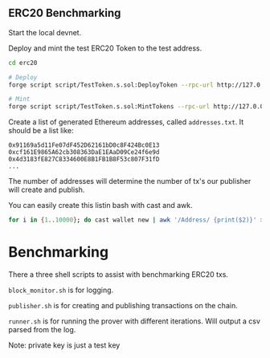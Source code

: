 ## ERC20 Benchmarking

Start the local devnet.

Deploy and mint the test ERC20 Token to the test address. 

```sh
cd erc20

# Deploy 
forge script script/TestToken.s.sol:DeployToken --rpc-url http://127.0.0.1:9545 --private-key 0x8b3a350cf5c34c9194ca85829a2df0ec3153be0318b5e2d3348e872092edffba --broadcast --legacy

# Mint
forge script script/TestToken.s.sol:MintTokens --rpc-url http://127.0.0.1:9545 --private-key 0x8b3a350cf5c34c9194ca85829a2df0ec3153be0318b5e2d3348e872092edffba --broadcast --legacy
```

Create a list of generated Ethereum addresses, called `addresses.txt`. It should be a list like: 

```
0x91169a5d11Fe07dF452D62161bD0c8F424Bc0E13
0xcf161E9865A62cb308363DaE1EAaD09Ce24f6e9d
0x4d3183fE827C8334600E8B1FB1B8F53c807F31fD
...
```

The number of addresses will determine the number of tx's our publisher will create and publish.


You can easily create this listin bash with cast and awk.

```sh
for i in {1..10000}; do cast wallet new | awk '/Address/ {print($2)}' >> addresses.txt
```

# Benchmarking

There a three shell scripts to assist with benchmarking ERC20 txs. 

`block_monitor.sh` is for logging. 

`publisher.sh` is for creating and publishing transactions on the chain. 

`runner.sh` is for running the prover with different iterations. Will output a csv parsed from the log. 


Note: private key is just a test key
